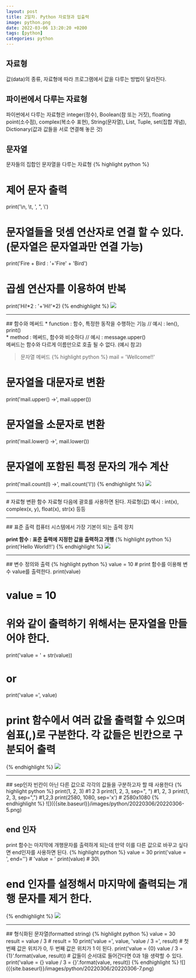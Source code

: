 ```yaml
---
layout: post
title: 2일차. Python 자료형과 입출력
image: python.png
date: 2022-03-06 13:20:20 +0200
tags: [python]
categories: python
---
```

## 자료형
값(data)의 종류, 자료형에 따라 프로그램에서 값을 다루는 방법이 달라진다.
<br>
## 파이썬에서 다루는 자료형
파이썬에서 다루는 자료형은 integer(정수), Boolean(참 또는 거짓), floating point(소수점), complex(복소수 표현), String(문자열), List, Tuple, set(집합 개념), Dictionary(값과 값들을 서로 연결해 놓은 것)

## 문자열
문자들의 집합인 문자열을 다루는 자료형
{% highlight python %}
# 제어 문자 출력
print('\n, \t, \', \", \\')
# 문자열들을 덧셈 연산자로 연결 할 수 있다. (문자열은 문자열과만 연결 가능)
print('Fire + Bird : '+'Fire' + 'Bird')
# 곱셈 연산자를 이용하여 반복
print('Hi!*2 : '+'Hi!'*2)
{% endhighlight %}
![]({{site.baseurl}}/images/python/20220306/20220306-3.png)
<hr>
## 함수와 메써드
* function : 함수, 특정한 동작을 수행하는 기능 // 예시 : len(), print() <br>
* method : 메써드, 함수와 비슷하다 // 예시 : message.upper() <br>
메써드는 함수와 다르게 이름만으로 호출 될 수 없다. (예시 참고) <br>

> 문자열 메써드
{% highlight python %}
mail = 'Wellcome!!'
# 문자열을 대문자로 변환
print('mail.upper() ->', mail.upper())
# 문자열을 소문자로 변환
print('mail.lower() ->', mail.lower())
# 문자열에 포함된 특정 문자의 개수 계산
print('mail.count(l) ->', mail.count('l'))
{% endhighlight %}
![]({{site.baseurl}}/images/python/20220306/20220306-4.png)
<hr>
# 자료형 변환 함수
자료형 다음에 괄호를 사용하면 된다.
자료형(값)
예시 : int(x), complex(x, y), float(x), str(x) 등등 
<hr>
## 표준 출력
컴퓨터 시스템에서 가장 기본이 되는 출력 장치

<strong>print 함수 : 표준 출력에 지정한 값을 출력하고 개행</strong>
{% highlight python %}
print('Hello World!!')
{% endhighlight %}
![]({{site.baseurl}}/images/python/20220306/20220306-1.png)
<hr>
## 변수 정의와 출력
{% highlight python %}
value = 10
# print 함수를 이용해 변수 value를 출력한다.
print(value)

# value = 10
# 위와 같이 출력하기 위해서는 문자열을 만들어야 한다.
print('value = ' + str(value))
# or
print('value =', value)
# print 함수에서 여러 값을 출력할 수 있으며 쉼표(,)로 구분한다. 각 값들은 빈칸으로 구분되어 출력
{% endhighlight %}
![]({{site.baseurl}}/images/python/20220306/20220306-2.png) <br>
<hr>
## sep인자
빈칸이 아닌 다른 값으로 각각의 값들을 구분하고자 할 때 사용한다
{% highlight python %}
print(1, 2, 3)          #1 2 3
print(1, 2, 3, sep=", ")  #1, 2, 3
print(1, 2, 3, sep=",")  #1,2,3
print(2580, 1080, sep='x')  # 2580x1080
{% endhighlight %}
![]({{site.baseurl}}/images/python/20220306/20220306-5.png) <br>

## end 인자
print 함수는 마지막에 개행문자를 출력하게 되는데 만약 이를 다른 값으로 바꾸고 싶다면 end인자를 사용하면 된다.
{% highlight python %}
value = 30
print('value = ', end='')   # 'value = '
print(value)                # 30\
# end 인자를 설정해서 마지막에 출력되는 개행 문자를 제거 한다.
{% endhighlight %}
![]({{site.baseurl}}/images/python/20220306/20220306-6.png) <br>
<hr>
## 형식화된 문자열(formatted string)
{% highlight python %}
value = 30
result = value / 3  # result = 10
print('value =', value, 'value / 3 =', result)
# 첫 번째 값은 위치가 0, 두 번째 값은 위치가 1 이 된다.
print('value = {0} value / 3 = {1}'.format(value, result))
# 값들이 순서대로 들어간다면 0과 1을 생략할 수 있다.
print('value = {} value / 3 = {}'.format(value, result))
{% endhighlight %}
![]({{site.baseurl}}/images/python/20220306/20220306-7.png) <br>




